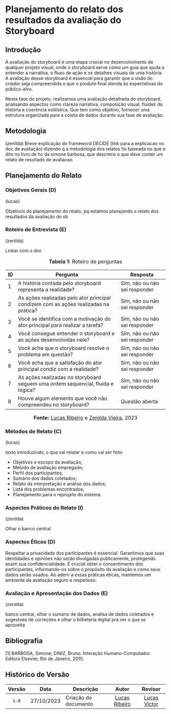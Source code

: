 # Planejamento do relato dos resultados da avaliação do Storyboard

## Introdução

A avaliação do storyboard é uma etapa crucial no desenvolvimento de qualquer projeto visual, onde o storyboard serve como um guia que ajuda a entender a narrativa, o fluxo de ação e os detalhes visuais de uma história. A avaliação desse storyboard é essencial para garantir que a visão do criador seja compreendida e que o produto final atenda às expectativas do público-alvo.

Nesta fase do projeto, realizamos uma avaliação detalhada do storyboard, analisando aspectos como clareza narrativa, composição visual, fluidez da história e coerência estilística. Que tem como objetivo, fornecer uma estrutura organizada para a coleta de dados durante sua fase de avaliação.

## Metodologia

(zenilda)
Breve explicação do frameword DECIDE (link para a explicacao no doc de avaliação) dizendo q a metodologia dos relatos foi baseada no que e dito no livro de hc da simone barbosa, que descrece o que deve conter um relato de resultado de avaliacao

## Planejamento do Relato

### Objetivos Gerais (D)

(lucas)

Objetivos do planejamento do relato, pq estamos planejando o relato dos resultados da avaliação do sb

### Roteiro de Entrevista (E)

(zenilda)

Linkar com o doc 

<div align="center">
<font size="3"><p style="text-align: center"><b>Tabela 1:</b> Roteiro de perguntas</p></font>

<table>
    <thead>
        <tr>
            <th>ID</th>
            <th>Pergunta</th>
            <th>Resposta</th>
        </tr>
    </thead>
    <tbody>
        <tr>
            <td>1</td>
            <td>A história contada pelo storyboard representa a realidade?</td>
            <td>Sim, não ou não sei responder</td>
        </tr>
        <tr>
            <td>2</td>
            <td>As ações realizadas pelo ator principal condizem com as ações realizadas na prática?</td>
            <td>Sim, não ou não sei responder</td>
        </tr>
        <tr>
            <td>3</td>
            <td>Você se identifica com a motivação do ator principal para realizar a tarefa?</td>
            <td>Sim, não ou não sei responder</td>
        </tr>
        <tr>
            <td>4</td>
            <td>Você consegue entender o storyboard e as ações desenvolvidas nele?</td>
            <td>Sim, não ou não sei responder</td>
        </tr>
        <tr>
            <td>5</td>
            <td>Você acha que o storyboard resolve o problema em questão?</td>
            <td>Sim, não ou não sei responder</td>
        </tr>
        <tr>
            <td>6</td>
            <td>Você acha que a satisfação do ator principal condiz com a realidade?</td>
            <td>Sim, não ou não sei responder</td>
        </tr>
        <tr>
            <td>7</td>
            <td>As ações realizadas no storyboard seguem uma ordem sequencial, fluida e lógica?</td>
            <td>Sim, não ou não sei responder</td>
        </tr>
        <tr>
            <td>8</td>
            <td>Houve algum elemento que você não compreendeu no storyboard?</td>
            <td>Questão aberta</td>
        </tr>
    </tbody>
</table>

<font size="3"><p style="text-align: center"><b>Fonte:</b> <a href="https://github.com/lucassouzs">Lucas Ribeiro</a> e <a href="https://github.com/zenildavieira">Zenilda Vieira</a>, 2023</p></font>
</div>

### Métodos de Relato (C)

(lucas)

texto introduzindo, o que vai relatar e como vai ser feito

* Objetivos e escopo da avaliação;
* Método de avaliação empregado;
* Perfil dos participantes;
* Sumário dos dados coletados;
* Relato da interpretação e análise dos dados;
* Lista dos problemas encontrados;
* Planejamento para o reprojeto do sistema.

### Aspectos Práticos do Relato (I)

(zenilda)

Olhar o banco central

### Aspectos Éticos (D)

Respeitar a privacidade dos participantes é essencial. Garantimos que suas identidades e opiniões não serão divulgadas publicamente, protegendo assim sua confidencialidade. É crucial obter o consentimento dos participantes, informando-os sobre o propósito da avaliação e como seus dados serão usados. Ao aderir a essas práticas éticas, mantemos um ambiente de avaliação seguro e respeitoso.

### Avaliação e Apresentação dos Dados (E)

(zenilda)

banco central, olhar o sumario de dados, analisa de dados coletados e sugestoes de correções e olhar o bilheteria digital pra ver o que se aproveita

## Bibliografia

[1] BARBOSA, Simone; DINIZ, Bruno. Interação Humano-Computador. Editora Elsevier, Rio de Janeiro, 2010.

## Histórico de Versão

| Versão | Data       | Descrição                 |                       Autor                        |                                 Revisor                                  |
| :----: | ---------- | ------------------------- | :------------------------------------------------: | :----------------------------------------------------------------------: |
| `1.0`  | 27/10/2023 | Criação do documento      | [Lucas Ribeiro](https://github.com/lucassouzs) |             [Lucas Victor](https://github.com/Lucas13032003)             |
